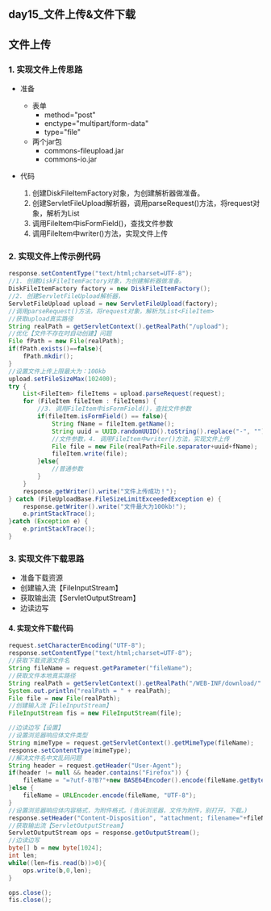 ## day15_文件上传&文件下载

## 文件上传

### 1. 实现文件上传思路

- 准备
  - 表单
    - method="post"
    - enctype="multipart/form-data"
    - type="file"
  - 两个jar包
    - commons-fileupload.jar
    - commons-io.jar

- 代码
  1. 创建DiskFileItemFactory对象，为创建解析器做准备。
  2. 创建ServletFileUpload解析器，调用parseRequest()方法，将request对象，解析为List<FileItem>
  3. 调用FileItem中isFormField()，查找文件参数
  4. 调用FileItem中writer()方法，实现文件上传

### 2. 实现文件上传示例代码

```java
response.setContentType("text/html;charset=UTF-8");
//1. 创建DiskFileItemFactory对象，为创建解析器做准备。
DiskFileItemFactory factory = new DiskFileItemFactory();
//2. 创建ServletFileUpload解析器，
ServletFileUpload upload = new ServletFileUpload(factory);
//调用parseRequest()方法，将request对象，解析为List<FileItem>
//获取upload真实路径
String realPath = getServletContext().getRealPath("/upload");
//优化【文件不存在时自动创建】问题
File fPath = new File(realPath);
if(fPath.exists()==false){
    fPath.mkdir();
}
//设置文件上传上限最大为：100kb
upload.setFileSizeMax(102400);
try {
    List<FileItem> fileItems = upload.parseRequest(request);
    for (FileItem fileItem : fileItems) {
        //3. 调用FileItem中isFormField()，查找文件参数
        if(fileItem.isFormField() == false){
            String fName = fileItem.getName();
            String uuid = UUID.randomUUID().toString().replace("-", "");
            //文件参数，4. 调用FileItem中writer()方法，实现文件上传
            File file = new File(realPath+File.separator+uuid+fName);
            fileItem.write(file);
        }else{
            //普通参数
        }
    }
    response.getWriter().write("文件上传成功！");
} catch (FileUploadBase.FileSizeLimitExceededException e) {
    response.getWriter().write("文件最大为100kb!");
    e.printStackTrace();
}catch (Exception e) {
    e.printStackTrace();
}
```



### 3. 实现文件下载思路

- 准备下载资源
- 创建输入流【FileInputStream】
- 获取输出流【ServletOutputStream】
- 边读边写

#### 4. 实现文件下载代码

```java
request.setCharacterEncoding("UTF-8");
response.setContentType("text/html;charset=UTF-8");
//获取下载资源文件名
String fileName = request.getParameter("fileName");
//获取文件本地真实路径
String realPath = getServletContext().getRealPath("/WEB-INF/download/" + fileName);
System.out.println("realPath = " + realPath);
File file = new File(realPath);
//创建输入流【FileInputStream】
FileInputStream fis = new FileInputStream(file);

//边读边写【设置】
//设置浏览器响应体文件类型
String mimeType = request.getServletContext().getMimeType(fileName);
response.setContentType(mimeType);
//解决文件名中文乱码问题
String header = request.getHeader("User-Agent");
if(header != null && header.contains("Firefox")) {
    fileName = "=?utf-8?B?"+new BASE64Encoder().encode(fileName.getBytes("utf-8"))+"?=";
}else {
    fileName = URLEncoder.encode(fileName, "UTF-8");
}
//设置浏览器响应体内容格式，为附件格式。(告诉浏览器，文件为附件，别打开，下载。)
response.setHeader("Content-Disposition", "attachment; filename="+fileName);
//获取输出流【ServletOutputStream】
ServletOutputStream ops = response.getOutputStream();
//边读边写
byte[] b = new byte[1024];
int len;
while((len=fis.read(b))>0){
    ops.write(b,0,len);
}

ops.close();
fis.close();
```













